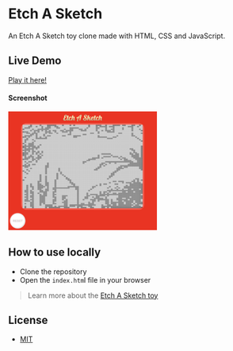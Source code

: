 # Etch A Sketch

An Etch A Sketch toy clone made with HTML, CSS and JavaScript.

## Live Demo

[Play it here!](https://emanuelefavero.github.io/etch-a-sketch/)

#### Screenshot

<img src="screenshot.png" alt="screenshot" width="300">

## How to use locally

- Clone the repository
- Open the `index.htm`l file in your browser

> Learn more about the [Etch A Sketch toy](https://en.wikipedia.org/wiki/Etch_A_Sketch)

## License

- [MIT](LICENSE.md)
